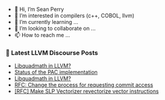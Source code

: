 - 👋 Hi, I’m Sean Perry
- 👀 I’m interested in compilers (c++, COBOL, llvm)
- 🌱 I’m currently learning ...
- 💞️ I’m looking to collaborate on ...
- 📫 How to reach me ...

<!---
s66perry/s66perry is a ✨ special ✨ repository because its `README.md` (this file) appears on your GitHub profile.
You can click the Preview link to take a look at your changes.
--->
### 📕 Latest LLVM Discourse Posts

<!-- DISCOURSE-LLVM:START -->
- [Libquadmath in LLVM?](https://discourse.llvm.org/t/libquadmath-in-llvm/80160#post_5)
- [Status of the PAC implementation](https://discourse.llvm.org/t/status-of-the-pac-implementation/80172#post_5)
- [Libquadmath in LLVM?](https://discourse.llvm.org/t/libquadmath-in-llvm/80160#post_4)
- [RFC: Change the process for requesting commit access](https://discourse.llvm.org/t/rfc-change-the-process-for-requesting-commit-access/80184#post_1)
- [[RFC] Make SLP Vectorizer revectorize vector instructions](https://discourse.llvm.org/t/rfc-make-slp-vectorizer-revectorize-vector-instructions/79436#post_12)
<!-- DISCOURSE-LLVM:END -->
